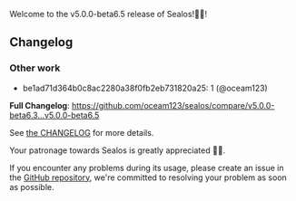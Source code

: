 Welcome to the v5.0.0-beta6.5 release of Sealos!🎉🎉!



## Changelog
### Other work
* be1ad71d364b0c8ac2280a38f0fb2eb731820a25: 1 (@oceam123)

**Full Changelog**: https://github.com/oceam123/sealos/compare/v5.0.0-beta6.3...v5.0.0-beta6.5

See [the CHANGELOG](https://github.com/oceam123/sealos/blob/main/CHANGELOG/CHANGELOG.md) for more details.

Your patronage towards Sealos is greatly appreciated 🎉🎉.

If you encounter any problems during its usage, please create an issue in the [GitHub repository](https://github.com/oceam123/sealos), we're committed to resolving your problem as soon as possible.
